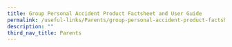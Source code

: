 ```yaml
---
title: Group Personal Accident Product Factsheet and User Guide
permalink: /useful-links/Parents/group-personal-accident-product-factsheet-and-user-guide/
description: ""
third_nav_title: Parents
---
```

